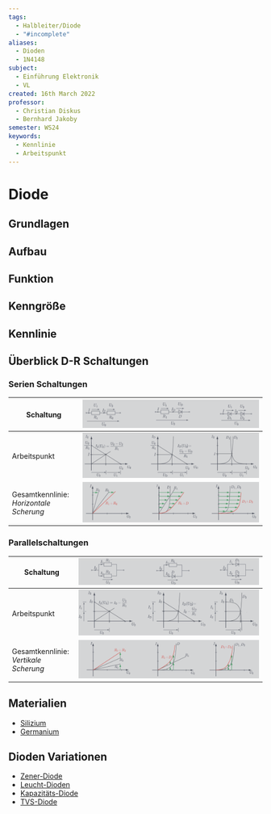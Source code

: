 ```yaml
---
tags:
  - Halbleiter/Diode
  - "#incomplete"
aliases:
  - Dioden
  - 1N4148
subject:
  - Einführung Elektronik
  - VL
created: 16th March 2022
professor:
  - Christian Diskus
  - Bernhard Jakoby
semester: WS24
keywords:
  - Kennlinie
  - Arbeitspunkt
---
```


# Diode

## Grundlagen

## Aufbau

## Funktion

## Kenngröße

## Kennlinie

## Überblick D-R Schaltungen

### Serien Schaltungen

| Schaltung                                   | ![](assets/Pasted%20image%2020241107144022.png) |
| ------------------------------------------- | ----------------------------------------------- |
| Arbeitspunkt                                | ![](assets/Pasted%20image%2020241107144157.png) |
| Gesamtkennlinie: <br>*Horizontale Scherung* | ![](assets/Pasted%20image%2020241107144325.png) |


### Parallelschaltungen

| Schaltung                                 | ![](assets/Pasted%20image%2020241107144523.png) |
| ----------------------------------------- | ----------------------------------------------- |
| Arbeitspunkt                              | ![](assets/Pasted%20image%2020241107144534.png) |
| Gesamtkennlinie: <br>*Vertikale Scherung* | ![](assets/Pasted%20image%2020241107144545.png) |

## Materialien

- [Silizium](../../Physik/Materialkunde/Silizium.md)
- [Germanium](../../Physik/Materialkunde/Germanium.md)

## Dioden Variationen


- [Zener-Diode](Zener-Diode.md)
- [Leucht-Dioden](Leucht-Dioden)
- [Kapazitäts-Diode](../Kapazitäts-Diode.md)
- [TVS-Diode](TVS-Diode.md)